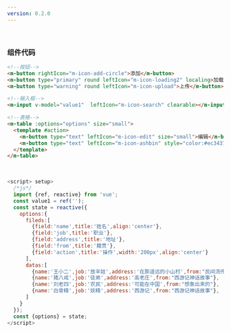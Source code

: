 ```yaml
---
version: 0.2.0
---
```

<br/>

### 组件代码 <a href="https://github.com/Ningstyle/mzlui-doc/blob/main/src/page/md/demo.md" target="_back" title="您可在Github上编辑此页面"><i class="iconfont m-icon-bianji" style="font-size:18px;color:#0e80eb"></i></a>
```html
<!--按钮-->
<m-button rightIcon="m-icon-add-circle">添加</m-button>
<m-button type="primary" round leftIcon="m-icon-loading2" localing>加载中</m-button>
<m-button type="warning" round leftIcon="m-icon-upload">上传</m-button>

<!--输入框-->
<m-input v-model="value1"  leftIcon="m-icon-search" clearable></m-input>

<!--表格-->
<m-table :options="options" size="small">
  <template #action>
    <m-button type="text" leftIcon="m-icon-edit" size="small">编辑</m-button>
    <m-button type="text" leftIcon="m-icon-ashbin" style="color:#ec3437"  size="small">删除</m-button>
  </template>
</m-table>
```
<br/>

```javascript
<script> setup>
  /*js*/
  import {ref, reactive} from 'vue';
  const value1 = ref('');
  const state = reactive({
    options:{
      fileds:[
        {field:'name',title:'姓名',align:'center'},
        {field:'job',title:'职业'},
        {field:'address',title:'地址'},
        {field:'from',title:'籍贯'},
        {field:'action',title:'操作',width:'200px',align:'center'}
      ],
      datas:[
        {name:'王小二',job:'放羊娃',address:'在那遥远的小山村',from:"民间流传故事"},
        {name:'猪八戒',job:'徒弟',address:'高老庄',from:"西游记神话故事"},
        {name:'刘老四',job:'农民',address:'可能在中国',from:"想象出来的"},
        {name:'白骨精',job:'妖精',address:'西游记',from:"西游记神话故事"},
      ]
    }
  });
  const {options} = state;
</script>
```